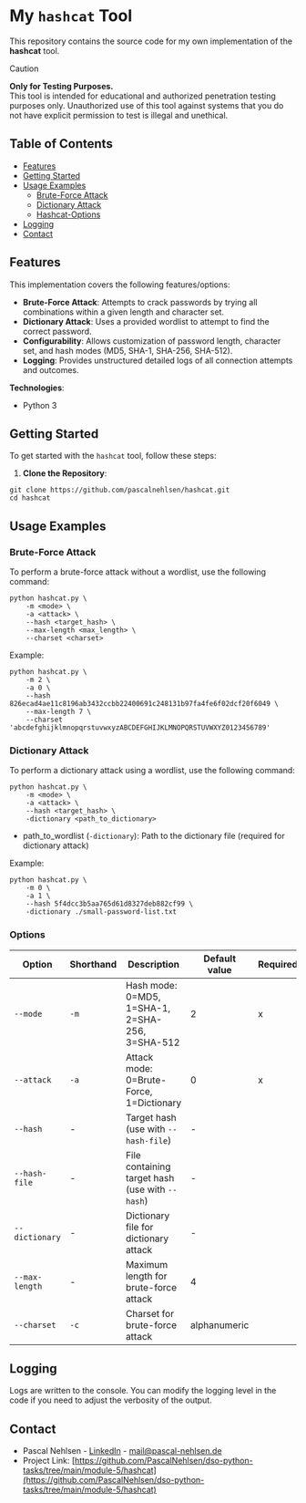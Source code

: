 # My `hashcat` Tool

This repository contains the source code for my own implementation of the **hashcat** tool.

> [!CAUTION]  
> **Only for Testing Purposes.**  
> This tool is intended for educational and authorized penetration testing purposes only. Unauthorized use of this tool against systems that you do not have explicit permission to test is illegal and unethical.

## Table of Contents

- [Features](#features)
- [Getting Started](#getting-started)
- [Usage Examples](#usage-examples)
  - [Brute-Force Attack](#brute-force-attack)
  - [Dictionary Attack](#dictionary-attack)
  - [Hashcat-Options](#options)
- [Logging](#logging)
- [Contact](#contact)

## Features

This implementation covers the following features/options:

- **Brute-Force Attack**: Attempts to crack passwords by trying all combinations within a given length and character set.
- **Dictionary Attack**: Uses a provided wordlist to attempt to find the correct password.
- **Configurability**: Allows customization of password length, character set, and hash modes (MD5, SHA-1, SHA-256, SHA-512).
- **Logging**: Provides unstructured detailed logs of all connection attempts and outcomes.

**Technologies**:

- Python 3

## Getting Started

To get started with the `hashcat` tool, follow these steps:

1. **Clone the Repository**:

```shell
git clone https://github.com/pascalnehlsen/hashcat.git
cd hashcat
```

## Usage Examples

### Brute-Force Attack

To perform a brute-force attack without a wordlist, use the following command:

```shell
python hashcat.py \
    -m <mode> \
    -a <attack> \
    --hash <target_hash> \
    --max-length <max_length> \
    --charset <charset>
```

Example:

```shell
python hashcat.py \
    -m 2 \
    -a 0 \
    --hash 826ecad4ae11c8196ab3432ccbb22400691c248131b97fa4fe6f02dcf20f6049 \
    --max-length 7 \
    --charset 'abcdefghijklmnopqrstuvwxyzABCDEFGHIJKLMNOPQRSTUVWXYZ0123456789'
```

### Dictionary Attack

To perform a dictionary attack using a wordlist, use the following command:

```shell
python hashcat.py \
    -m <mode> \
    -a <attack> \
    --hash <target_hash> \
    -dictionary <path_to_dictionary>
```

- path_to_wordlist (`-dictionary`): Path to the dictionary file (required for dictionary attack)

Example:

```shell
python hashcat.py \
    -m 0 \
    -a 1 \
    --hash 5f4dcc3b5aa765d61d8327deb882cf99 \
    -dictionary ./small-password-list.txt
```

### Options

| Option         | Shorthand | Description                                     | Default value | Required |
| -------------- | --------- | ----------------------------------------------- | ------------- | -------- |
| `--mode`       | `-m`      | Hash mode: 0=MD5, 1=SHA-1, 2=SHA-256, 3=SHA-512 | 2             | x        |
| `--attack`     | `-a`      | Attack mode: 0=Brute-Force, 1=Dictionary        | 0             | x        |
| `--hash`       | -         | Target hash (use with `--hash-file`)            | -             |          |
| `--hash-file`  | -         | File containing target hash (use with `--hash`) | -             |          |
| `--dictionary` | -         | Dictionary file for dictionary attack           | -             |          |
| `--max-length` | -         | Maximum length for brute-force attack           | 4             |          |
| `--charset`    | `-c`      | Charset for brute-force attack                  | alphanumeric  |          |

## Logging

Logs are written to the console. You can modify the logging level in the code if you need to adjust the verbosity of the output.

## Contact

- Pascal Nehlsen - [LinkedIn](https://www.linkedin.com/in/pascal-nehlsen) - [mail@pascal-nehlsen.de](mailto:mail@pascal-nehlsen.de)
- Project Link: [https://github.com/PascalNehlsen/dso-python-tasks/tree/main/module-5/hashcat](https://github.com/PascalNehlsen/dso-python-tasks/tree/main/module-5/hashcat)
